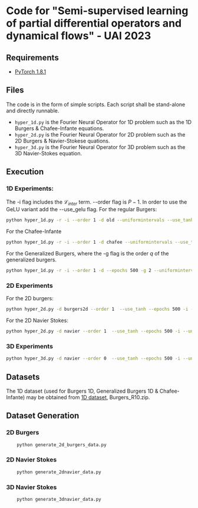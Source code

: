 # Code for "Semi-supervised learning of partial differential operators and dynamical flows" -  UAI 2023

## Requirements
- [PyTorch 1.8.1](https://pytorch.org/)

## Files
The code is in the form of simple scripts. Each script shall be stand-alone and directly runnable.

- `hyper_1d.py` is the Fourier Neural Operator for 1D problem such as the 1D Burgers & Chafee-Infante equations.
- `hyper_2d.py` is the Fourier Neural Operator for 2D problem such as the 2D Burgers & Navier-Stokese quations.
- `hyper_3d.py` is the Fourier Neural Operator for 3D problem such as the 3D Navier-Stokes equation.

## Execution
### 1D Experiments:
The -i flag includes the $\mathcal{L}_{inter}$ term. --order flag is $P-1$. In order to use the GeLU variant add the --use_gelu flag.
For the regular Burgers:
```bash 
python hyper_1d.py -r -i --order 1 -d old --uniformintervals --use_tanh --epochs 500 --datapath $DATALOCATION
```
For the Chafee-Infante
```bash 
python hyper_1d.py -r -i --order 1 -d chafee --uniformintervals --use_tanh --epochs 500
```
For the Generalized Burgers, where the -g flag is  the order $q$ of the generalized burgers.
```bash
python hyper_1d.py -r -i --order 1 -d --epochs 500 -g 2 --uniformintervals --use_tanh --epochs 500 --datapath $DATALOCATION
```

### 2D Experiments
For the 2D burgers:
```bash
python hyper_2d.py -d burgers2d --order 1  --use_tanh --epochs 500 -i --uniformintervals --datapath $DATALOCATION
```
For the 2D Navier Stokes:
```bash
python hyper_2d.py -d navier --order 1  --use_tanh --epochs 500 -i --uniformintervals --datapath $DATALOCATION
```

### 3D Experiments
```bash
python hyper_3d.py -d navier --order 0  --use_tanh --epochs 500 -i --uniformintervals --datapath $DATALOCATION
```


## Datasets
The 1D dataset (used for Burgers 1D, Generalized Burgers 1D & Chafee-Infante) may be obtained from [1D dataset](https://drive.google.com/drive/folders/1UnbQh2WWc6knEHbLn-ZaXrKUZhp7pjt-?usp=sharing), Burgers_R10.zip.



## Dataset Generation

### 2D Burgers
```bash
    python generate_2d_burgers_data.py
```
### 2D Navier Stokes
```bash
    python generate_2dnavier_data.py
```
### 3D Navier Stokes
```
    python generate_3dnavier_data.py
```
